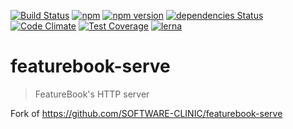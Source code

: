 [![Build Status](https://github.com/viiinzzz/featurebook-js/workflows/CI/badge.svg)](https://github.com/viiinzzz/featurebook-js)
[![npm](https://img.shields.io/npm/dw/@viiinzzz/featurebook-serve)](https://www.npmjs.com/package/@viiinzzz/featurebook-serve)
[![npm version](https://img.shields.io/npm/v/@viiinzzz/featurebook-serve)](https://www.npmjs.com/package/@viiinzzz/featurebook-serve)
[![dependencies Status](https://david-dm.org/viiinzzz/featurebook-js/status.svg?path=packages/featurebook-serve)](https://david-dm.org/viiinzzz/featurebook-js?path=packages/featurebook-serve)
[![Code Climate](https://codeclimate.com/github/viiinzzz/featurebook-js/badges/gpa.svg)](https://codeclimate.com/github/viiinzzz/featurebook-js-serve)
[![Test Coverage](https://codeclimate.com/github/viiinzzz/featurebook-js/badges/coverage.svg)](https://codeclimate.com/github/viiinzzz/featurebook-js/coverage)
[![lerna](https://img.shields.io/badge/maintained%20with-lerna-cc00ff.svg)](https://lerna.js.org/)

# featurebook-serve

> FeatureBook's HTTP server

Fork of https://github.com/SOFTWARE-CLINIC/featurebook-serve
